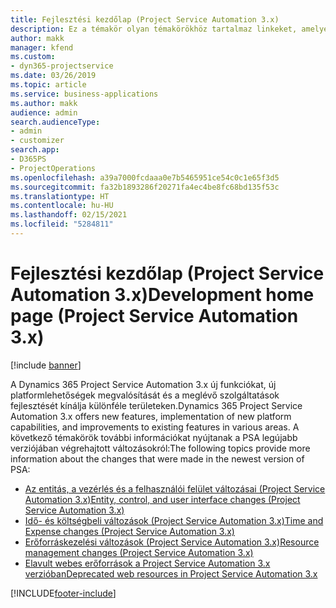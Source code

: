 ```yaml
---
title: Fejlesztési kezdőlap (Project Service Automation 3.x)
description: Ez a témakör olyan témakörökhöz tartalmaz linkeket, amelyek a Dynamics 365 Project Service Automation (PSA) 3.x verzió fejlesztéseiről nyújtanak információkat.
author: makk
manager: kfend
ms.custom:
- dyn365-projectservice
ms.date: 03/26/2019
ms.topic: article
ms.service: business-applications
ms.author: makk
audience: admin
search.audienceType:
- admin
- customizer
search.app:
- D365PS
- ProjectOperations
ms.openlocfilehash: a39a7000fcdaaa0e7b5465951ce54c0c1e65f3d5
ms.sourcegitcommit: fa32b1893286f20271fa4ec4be8fc68bd135f53c
ms.translationtype: HT
ms.contentlocale: hu-HU
ms.lasthandoff: 02/15/2021
ms.locfileid: "5284811"
---
```

# <a name="development-home-page-project-service-automation-3x"></a><span data-ttu-id="bfb74-103">Fejlesztési kezdőlap (Project Service Automation 3.x)</span><span class="sxs-lookup"><span data-stu-id="bfb74-103">Development home page (Project Service Automation 3.x)</span></span>

[!include [banner](../../includes/psa-now-project-operations.md)]

<span data-ttu-id="bfb74-104">A Dynamics 365 Project Service Automation 3.x új funkciókat, új platformlehetőségek megvalósítását és a meglévő szolgáltatások fejlesztését kínálja különféle területeken.</span><span class="sxs-lookup"><span data-stu-id="bfb74-104">Dynamics 365 Project Service Automation 3.x offers new features, implementation of new platform capabilities, and improvements to existing features in various areas.</span></span> <span data-ttu-id="bfb74-105">A következő témakörök további információkat nyújtanak a PSA legújabb verziójában végrehajtott változásokról:</span><span class="sxs-lookup"><span data-stu-id="bfb74-105">The following topics provide more information about the changes that were made in the newest version of PSA:</span></span>

- [<span data-ttu-id="bfb74-106">Az entitás, a vezérlés és a felhasználói felület változásai (Project Service Automation 3.x)</span><span class="sxs-lookup"><span data-stu-id="bfb74-106">Entity, control, and user interface changes (Project Service Automation 3.x)</span></span>](../developer-guides/entity-changes-v3.x.md)
- [<span data-ttu-id="bfb74-107">Idő- és költségbeli változások (Project Service Automation 3.x)</span><span class="sxs-lookup"><span data-stu-id="bfb74-107">Time and Expense changes (Project Service Automation 3.x)</span></span>](../developer-guides/time-expense-changes-v3.x.md)
- [<span data-ttu-id="bfb74-108">Erőforráskezelési változások (Project Service Automation 3.x)</span><span class="sxs-lookup"><span data-stu-id="bfb74-108">Resource management changes (Project Service Automation 3.x)</span></span>](../developer-guides/resource-management-changes-v3.x.md)
- [<span data-ttu-id="bfb74-109">Elavult webes erőforrások a Project Service Automation 3.x verzióban</span><span class="sxs-lookup"><span data-stu-id="bfb74-109">Deprecated web resources in Project Service Automation 3.x</span></span>](../developer-guides/web-resources-deprecated-v3.x.md)


[!INCLUDE[footer-include](../../includes/footer-banner.md)]